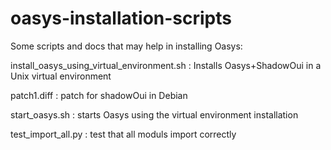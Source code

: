 # oasys-installation-scripts
Some scripts and docs that may help in installing Oasys:


install_oasys_using_virtual_environment.sh : Installs Oasys+ShadowOui in a Unix virtual environment

patch1.diff         : patch for shadowOui in Debian

start_oasys.sh      : starts Oasys using the virtual environment installation

test_import_all.py  : test that all moduls import correctly
